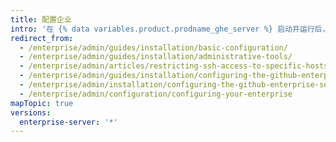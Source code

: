 ```yaml
---
title: 配置企业
intro: '在 {% data variables.product.prodname_ghe_server %} 启动并运行后，您可以根据组织的需求对设备进行配置。'
redirect_from:
  - /enterprise/admin/guides/installation/basic-configuration/
  - /enterprise/admin/guides/installation/administrative-tools/
  - /enterprise/admin/articles/restricting-ssh-access-to-specific-hosts/
  - /enterprise/admin/guides/installation/configuring-the-github-enterprise-appliance/
  - /enterprise/admin/installation/configuring-the-github-enterprise-server-appliance
  - /enterprise/admin/configuration/configuring-your-enterprise
mapTopic: true
versions:
  enterprise-server: '*'
---
```


